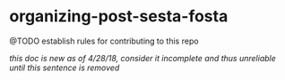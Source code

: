 # organizing-post-sesta-fosta

@TODO establish rules for contributing to this repo

*this doc is new as of 4/28/18, consider it incomplete and thus unreliable until this sentence is removed*
